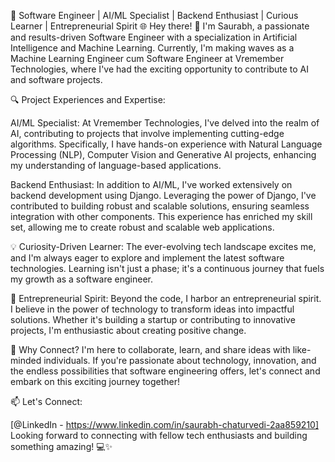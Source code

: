 🚀 Software Engineer | AI/ML Specialist | Backend Enthusiast | Curious Learner | Entrepreneurial Spirit 🌐
Hey there! 👋 I'm Saurabh, a passionate and results-driven Software Engineer with a specialization in Artificial Intelligence and Machine Learning. Currently, I'm making waves as a Machine Learning Engineer cum Software Engineer at Vremember Technologies, where I've had the exciting opportunity to contribute to AI and software projects.

🔍 Project Experiences and Expertise:

AI/ML Specialist: At Vremember Technologies, I've delved into the realm of AI, contributing to projects that involve implementing cutting-edge algorithms. Specifically, I have hands-on experience with Natural Language Processing (NLP), Computer Vision and Generative AI projects, enhancing my understanding of language-based applications.

Backend Enthusiast: In addition to AI/ML, I've worked extensively on backend development using Django. Leveraging the power of Django, I've contributed to building robust and scalable solutions, ensuring seamless integration with other components. This experience has enriched my skill set, allowing me to create robust and scalable web applications.

💡 Curiosity-Driven Learner:
The ever-evolving tech landscape excites me, and I'm always eager to explore and implement the latest software technologies. Learning isn't just a phase; it's a continuous journey that fuels my growth as a software engineer.

🚀 Entrepreneurial Spirit:
Beyond the code, I harbor an entrepreneurial spirit. I believe in the power of technology to transform ideas into impactful solutions. Whether it's building a startup or contributing to innovative projects, I'm enthusiastic about creating positive change.

🌟 Why Connect?
I'm here to collaborate, learn, and share ideas with like-minded individuals. If you're passionate about technology, innovation, and the endless possibilities that software engineering offers, let's connect and embark on this exciting journey together!

📫 Let's Connect:

[@LinkedIn - https://www.linkedin.com/in/saurabh-chaturvedi-2aa859210]
Looking forward to connecting with fellow tech enthusiasts and building something amazing! 💻✨

<!---
saurabhchaturvedi08/saurabhchaturvedi08 is a ✨ special ✨ repository because its `README.md` (this file) appears on your GitHub profile.
You can click the Preview link to take a look at your changes.
--->
